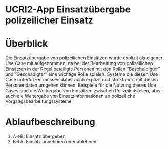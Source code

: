 # UCRI2-App Einsatzübergabe polizeilicher Einsatz

<!-- toc -->
<!-- tocstop -->

# Überblick
Die Einsatzübergabe von polizeilichen Einsätzen wurde explizit als eigener Use Case mit aufgenommen, da bei der Bearbeitung von polizeilichen Einsätzen in der Regel beteiligte Personen mit den Rollen “Beschuldigter” und “Geschädigter” eine wichtige Rolle spielen. Systeme die diesen Use Case untertützen müssen daher auch explizit und strukturiert mit diesen Personendaten umgehen können. Beispiele für die Nutzung dieses Use Cases sind die Weitergabe von Einsätzen zwischen Polizeileitstellen, aber auch die Weitergabe von Einsatzinformationen an polizeiliche Vorgangsbearbeitungssysteme.

# Ablaufbeschreibung

1. A->B: Einsatz übergeben
2. B->A: Einsatz annehmen oder ablehnen